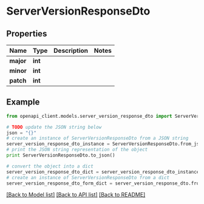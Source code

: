 # ServerVersionResponseDto


## Properties
Name | Type | Description | Notes
------------ | ------------- | ------------- | -------------
**major** | **int** |  | 
**minor** | **int** |  | 
**patch** | **int** |  | 

## Example

```python
from openapi_client.models.server_version_response_dto import ServerVersionResponseDto

# TODO update the JSON string below
json = "{}"
# create an instance of ServerVersionResponseDto from a JSON string
server_version_response_dto_instance = ServerVersionResponseDto.from_json(json)
# print the JSON string representation of the object
print ServerVersionResponseDto.to_json()

# convert the object into a dict
server_version_response_dto_dict = server_version_response_dto_instance.to_dict()
# create an instance of ServerVersionResponseDto from a dict
server_version_response_dto_form_dict = server_version_response_dto.from_dict(server_version_response_dto_dict)
```
[[Back to Model list]](../README.md#documentation-for-models) [[Back to API list]](../README.md#documentation-for-api-endpoints) [[Back to README]](../README.md)


